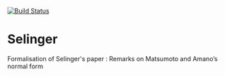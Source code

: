 [![Build Status](https://travis-ci.com/thery/Selinger.svg?branch=master)](https://travis-ci.com/thery/Selinger)

# Selinger
Formalisation of Selinger's paper :
  Remarks on Matsumoto and Amano’s normal form
 

